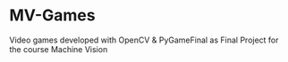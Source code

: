 # MV-Games
Video games developed with OpenCV &amp; PyGameFinal as Final Project for the course Machine Vision
